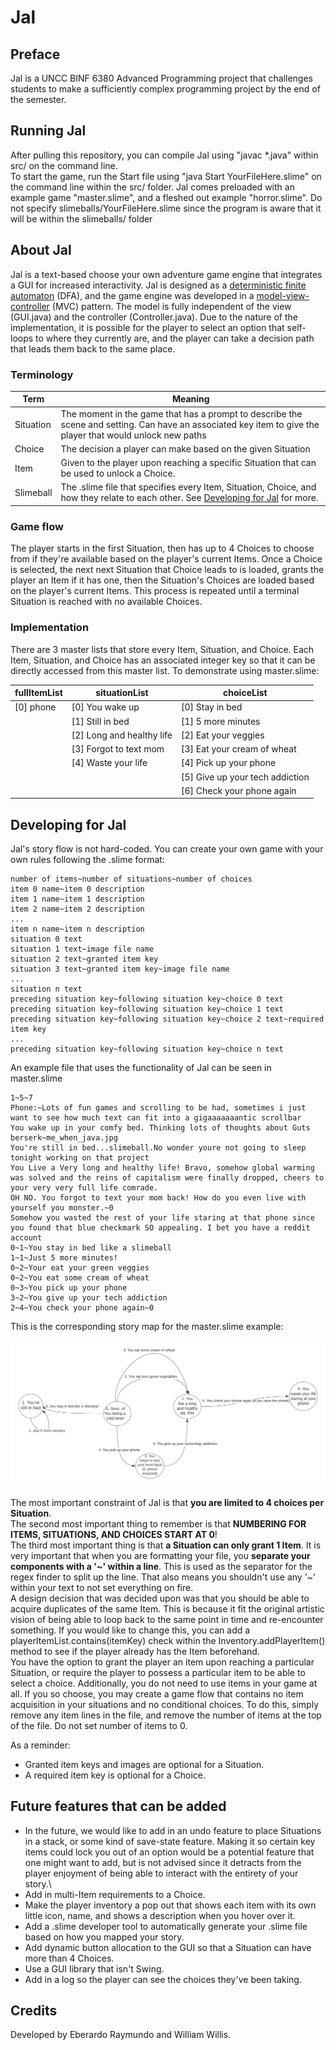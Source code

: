 # Jal

## Preface
Jal is a UNCC BINF 6380 Advanced Programming project that challenges students to make a sufficiently complex programming project by the end of the semester. 

## Running Jal
After pulling this repository, you can compile Jal using "javac *.java"  within src/ on the command line.\
To start the game, run the Start file using "java Start YourFileHere.slime" on the command line within the src/ folder. Jal comes preloaded with an example game "master.slime", and a fleshed out example "horror.slime". Do not specify slimeballs/YourFileHere.slime since the program is aware that it will be within the slimeballs/ folder

## About Jal
Jal is a text-based choose your own adventure game engine that integrates a GUI for increased interactivity. Jal is designed as a [deterministic finite automaton](https://en.wikipedia.org/wiki/Deterministic_finite_automaton) (DFA), and the game engine was developed in a [model-view-controller](https://en.wikipedia.org/wiki/Model%E2%80%93view%E2%80%93controller) (MVC) pattern. The model is fully independent of the view (GUI.java) and the controller (Controller.java). Due to the nature of the implementation, it is possible for the player to select an option that self-loops to where they currently are, and the player can take a decision path that leads them back to the same place.

### Terminology
| Term | Meaning |
| ---- | ------- |
|Situation|The moment in the game that has a prompt to describe the scene and setting. Can have an associated key item to give the player that would unlock new paths|
|Choice|The decision a player can make based on the given Situation|
|Item|Given to the player upon reaching a specific Situation that can be used to unlock a Choice.|
|Slimeball|The .slime file that specifies every Item, Situation, Choice, and how they relate to each other. See [Developing for Jal](#developing-for-jal) for more.|

### Game flow
The player starts in the first Situation, then has up to 4 Choices to choose from if they're available based on the player's current Items. Once a Choice is selected, the next next Situation that Choice leads to is loaded, grants the player an Item if it has one, then the Situation's Choices are loaded based on the player's current Items. This process is repeated until a terminal Situation is reached with no available Choices.

### Implementation

There are 3 master lists that store every Item, Situation, and Choice. Each Item, Situation, and Choice has an associated integer key so that it can be directly accessed from this master list. To demonstrate using master.slime:

| fullItemList | situationList | choiceList |
| ------------ | ------------- | ---------- |
| \[0\] phone | \[0\] You wake up | \[0\] Stay in bed |
| | \[1\] Still in bed | \[1\] 5 more minutes |
| | \[2\] Long and healthy life | \[2\] Eat your veggies |
| | \[3\] Forgot to text mom | \[3\] Eat your cream of wheat |
| | \[4\] Waste your life | \[4\] Pick up your phone |
| | | \[5\] Give up your tech addiction |
| | | \[6\] Check your phone again |
 
## Developing for Jal
Jal's story flow is not hard-coded. You can create your own game with your own rules following the .slime format:

```
number of items~number of situations~number of choices
item 0 name~item 0 description
item 1 name~item 1 description
item 2 name~item 2 description
...
item n name~item n description
situation 0 text
situation 1 text~image file name
situation 2 text~granted item key
situation 3 text~granted item key~image file name
...
situation n text
preceding situation key~following situation key~choice 0 text
preceding situation key~following situation key~choice 1 text
preceding situation key~following situation key~choice 2 text~required item key
...
preceding situation key~following situation key~choice n text
```

An example file that uses the functionality of Jal can be seen in master.slime
```
1~5~7
Phone:~Lots of fun games and scrolling to be had, sometimes i just want to see how much text can fit into a gigaaaaaaantic scrollbar
You wake up in your comfy bed. Thinking lots of thoughts about Guts berserk~me_when_java.jpg
You're still in bed...slimeball.No wonder youre not going to sleep tonight working on that project
You Live a Very long and healthy life! Bravo, somehow global warming was solved and the reins of capitalism were finally dropped, cheers to your very very full life comrade.
OH NO. You forgot to text your mom back! How do you even live with yourself you monster.~0
Somehow you wasted the rest of your life staring at that phone since you found that blue checkmark SO appealing. I bet you have a reddit account
0~1~You stay in bed like a slimeball
1~1~Just 5 more minutes!
0~2~Your eat your green veggies
0~2~You eat some cream of wheat
0~3~You pick up your phone
3~2~You give up your tech addiction
2~4~You check your phone again~0
```

This is the corresponding story map for the master.slime example:

![example story](src/photos/jal.png "Story board of the master.slime file.")

The most important constraint of Jal is that **you are limited to 4 choices per Situation**.\
The second most important thing to remember is that **NUMBERING FOR ITEMS, SITUATIONS, AND CHOICES START AT 0**!\
The third most important thing is that **a Situation can only grant 1 Item**.
It is very important that when you are formatting your file, you **separate your components with a '~' within a line**. This is used as the separator for the regex finder to split up the line. That also means you shouldn't use any '~' within your text to not set everything on fire.\
A design decision that was decided upon was that you should be able to acquire duplicates of the same Item. This is because it fit the original artistic vision of being able to loop back to the same point in time and re-encounter something. If you would like to change this, you can add a playerItemList.contains(itemKey) check within the Inventory.addPlayerItem() method to see if the player already has the Item beforehand.\
You have the option to grant the player an item upon reaching a particular Situation, or require the player to possess a particular item to be able to select a choice. Additionally, you do not need to use items in your game at all. If you so choose, you may create a game flow that contains no item acquisition in your situations and no conditional choices. To do this, simply remove any item lines in the file, and remove the number of items at the top of the file. Do not set number of items to 0.

As a reminder:
- Granted item keys and images are optional for a Situation.
- A required item key is optional for a Choice.

## Future features that can be added

- In the future, we would like to add in an undo feature to place Situations in a stack, or some kind of save-state feature. Making it so certain key items could lock you out of an option would be a potential feature that one might want to add, but is not advised since it detracts from the player enjoyment of being able to interact with the entirety of your story.\
- Add in multi-Item requirements to a Choice.
- Make the player inventory a pop out that shows each item with its own little icon, name, and shows a description when you hover over it.
- Add a .slime developer tool to automatically generate your .slime file based on how you mapped your story.
- Add dynamic button allocation to the GUI so that a Situation can have more than 4 Choices.
- Use a GUI library that isn't Swing.
- Add in a log so the player can see the choices they've been taking.

## Credits
Developed by Eberardo Raymundo and William Willis.